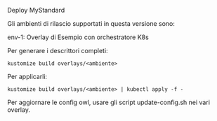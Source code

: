 Deploy MyStandard

Gli ambienti di rilascio supportati in questa versione sono:


env-1: Overlay di Esempio con orchestratore K8s

Per generare i descrittori completi:
```
kustomize build overlays/<ambiente>
```
Per applicarli:

```
kustomize build overlays/<ambiente> | kubectl apply -f -
```

Per aggiornare le config owl, usare gli script update-config.sh nei vari overlay.
